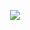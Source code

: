 <p align="center">
  <!-- Typing SVG -->
  <a href="https://github.com/IBK-Mobile-Teams">
    <img src="https://readme-typing-svg.demolab.com/?lines=Good%20Morning%20Mobile%20Dev%20Teams!;안녕하세요%20annyeonghaseyoo!&font=Fira%20Code&center=true&width=440&height=45&color=196ec8&vCenter=true&pause=500&size=22" /></a>
</p>
